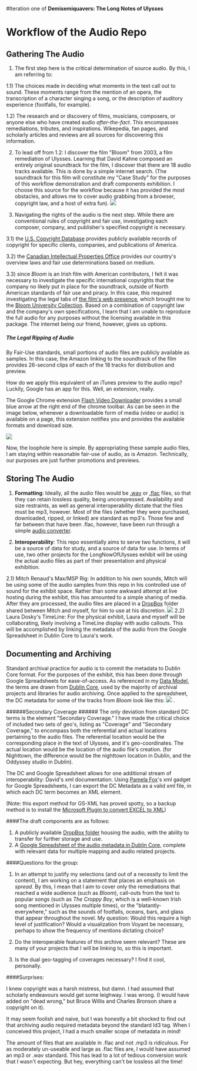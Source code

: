 #Iteration one of **Demisemiquavers: The Long Notes of Ulysses**


# Workflow of the Audio Repo #

## Gathering The Audio ##

1. The first step here is the critical determination of source audio. By this, I am referring to:

 1.1)  The choices made in deciding what moments in the text call out to sound. These moments range from the mention of an opera, the transcription of a character singing a song, or the description of auditory experience (footfalls, for example). 

 1.2)   The research and or discovery of films, musicians, composers, or anyone else who have created audio *after-the-fact*. This encompasses remediations, tributes, and inspirations. Wikepedia, fan pages, and scholarly articles and reviews are all sources for discovering this information. 

2.  To lead off from 1.2: I discover the film "Bloom" from 2003, a film remediation of Ulysses. Learning that David Kahne composed an entirely original soundtrack for the film, I discover that there are 18 audio tracks available. This is done by a simple internet search. (The soundtrack for this film will constitute my "Case Study" for the purposes of this workflow demonstration and draft components exhibition. I choose this source for the workflow because it has provided the most obstacles, and allows me to cover audio grabbing from a browser, copyright law, and a host of extra fun). 
![](http://ulysses.ie/wp-content/uploads/2011/10/banner1.jpg)

3.  Navigating the rights of the audio is the next step. While there are conventional rules of copyright and fair use, investigating each composer, company, and publisher's specified copyright is necessary. 

  3.1) the [U.S. Copyright Database](http://www.copyright.gov/records/) provides publicly available records of copyright for specific clients, companies, and publications of America.

 3.2) the [Canadian Intellectual Properties Office](http://www.cipo.ic.gc.ca/eic/site/cipointernet-internetopic.nsf/eng/h_wr00003.html) provides our country's overview laws and fair use determinations based on medium. 

 3.3) since *Bloom* is an Irish film with American contributors, I felt it was necessary to investigate the specific international copyrights that the company no likely put in place for the soundtrack, outside of North American standards of fair use and piracy. In this case, this required investigating the legal tabs of [the film's web presence](http://ulysses.ie), which brought me to the [Bloom University Collection](http://ulysses.ie/bloom-university-collection/). Based on a combination of copyright law and the company's own specifications, I learn that I am unable to reproduce the full audio for any purposes without the licensing available in this package. The internet being our friend, however, gives us options. 

##### The Legal Ripping of Audio #####

By Fair-Use standards, small portions of audio files are publicly available as samples. In this case, the Amazon linking to the soundtrack of the film provides 26-second clips of each of the 18 tracks for distribution and preview. 

How do we apply this equivalent of an iTunes preview to the audio repo?
Luckily, Google has an app for this. Well, an extension, really. 

The Google Chrome extension [Flash Video Downloader](https://chrome.google.com/webstore/detail/fvd-video-downloader/lfmhcpmkbdkbgbmkjoiopeeegenkdikp?hl=en) provides a small blue arrow at the right end of the chrome toolbar. As can be seen in the image below, whenever a downloadable form of media (video or audio) is available on a page, this extension notifies you and provides the available formats and download size.

![](http://i.imgur.com/awQTYY8.gif)

Now, the loophole here is simple. By appropriating these sample audio files, I am staying within reasonable fair-use of audio, as is Amazon. Technically, our purposes are just further promotions and previews.

## Storing The Audio ##  

1. **Formatting**: Ideally, all the audio files would be [.wav](http://en.wikipedia.org/wiki/WAV) or [.flac](http://en.wikipedia.org/wiki/FLAC) files, so that they can retain lossless quality, being uncompressed. Availability and size restraints, as well as general interoperability dictate that the files must be mp3, however. Most of the files (whether they were purchased, downloaded, ripped, or linked) are standard as mp3's. Those few and far between that have been .flac, however, have been run through a simple [audio converter](http://www.online-convert.com/).

2. **Interoperability**: This repo essentially aims to serve two functions, it will be a source of data for study, and a source of data for use. In terms of use, two other projects for the LongNowOfUlysses exhibit will be using the actual audio files as part of their presentation and physical exhibition. 

 2.1) Mitch Renaud's Max/MSP Rig: In addition to his own sounds, Mitch will be using some of the audio samples from this repo in his controlled use of sound for the exhibit space. Rather than some awkward attempt at live hosting during the exhibit, this has amounted to a simple sharing of media. After they are processed, the audio files are placed in a [DropBox](https://www.dropbox.com/) folder shared between Mitch and myself, for him to use at his discretion.
![](http://i.imgur.com/MtJ5vSt.gif)
 2.2) Laura Dosky's TimeLine: For the physical exhibit, Laura and myself will be collaborating, likely involving a TimeLine display with audio callouts. This will be accomplished by linking the metadata of the audio from the Google Spreadsheet in Dublin Core to Laura's work.

## Documenting and Archiving ##

Standard archival practice for audio is to commit the metadata to Dublin Core format. For the purposes of the exhibit, this has been done through Google Spreadsheets for ease-of-access. As referenced in my [Data Model](https://github.com/uvicmakerlab/LongNowOfUlysses/blob/master/English507/DataModel/ViraniDataModel.md), the terms are drawn from [Dublin Core](http://dublincore.org/documents/usageguide/elements.shtml), used by the majority of archival projects and libraries for audio archiving. Once applied to the spreadsheet, the DC metadata for some of the tracks from *Bloom* look like this:
 ![](http://i.imgur.com/phagLWR.gif)
.

######Secondary Coverage ######
The only deviation from standard DC terms is the element "Secondary Coverage." I have made the critical choice of included two sets of geo's, listing as "Coverage" and "Secondary Coverage," to encompass both the referential and actual locations pertaining to the audio files. The referential location would be the corresponding place in the text of Ulysses, and it's geo-coordinates. The actual location would be the location of the audio file's creation. (for Nighttown, the difference would be the nighttown location in Dublin, and the Oddyssey studio in Dublin). 

The DC and Google Spreadsheet allows for one additional stream of interoperability: David's xml documentation. Using [Pamela Fox](http://blog.pamelafox.org/2009/05/how-to-convert-google-spreadsheet-into.html)'s xml gadget for Google Spreadsheets, I can export the DC Metadata as a valid xml file, in which each DC term becomes an XML element. 

(Note: this export method for GS-XML has proved spotty, so a backup method is to install the [Microsoft Plugin to convert EXCEL to XML](http://www.youtube.com/watch?v=1OKZN2sUuvs)) 


####The draft components are as follows:

1. A publicly available [DropBox folder](https://www.dropbox.com/sh/01rtkhlf7jw3yvb/A4ftOaamD1?m) housing the audio, with the ability to transfer for further storage and use.
2. A [Google Spreadsheet of the audio metadata in Dublin Core](https://docs.google.com/spreadsheet/ccc?key=0AmC4guPyb1GedHB0NnBGQmZUbkVxczJ1X1lOTHdfMlE&usp=sharing), complete with relevant data for multiple mapping and audio related projects.


####Questions for the group:

1. In an attempt to justify my selections (and out of a necessity to limit the content), I am working on a statement that places an emphasis on *spread*. By this, I mean that I aim to cover only the remediations that reached a wide audience (such as *Bloom*), call-outs from the text to popular songs (such as *The Croppy Boy*, which is a well-known Irish song mentioned in Ulysses multiple times), or the "blatantly-everywhere," such as the sounds of footfalls, oceans, bars, and glass that appear throughout the novel. My question: Would this require a high level of justification? Would a visualization from Voyant be necessary, perhaps to show the frequency of mentions dictating choice?

2. Do the interoperable features of this archive seem relevant? These are many of your projects that I will be linking to, so this is important.

3. Is the dual geo-tagging of coverages necessary? I find it cool, personally. 


####Surprises:


I knew copyright was a harsh mistress, but damn. I had assumed that scholarly endeavours would get some leighway. I was wrong. (I would have added on "dead wrong,"  but Bruce Willis and Charles Bronson share a copyright on it). 

It may seem foolish and naive, but I was honestly a bit shocked to find out that archiving audio required metadata beyond the standard Id3 tag. When I conceived this project, I had a much smaller scope of metadata in mind!

The amount of files that are available in .flac and not .mp3 is ridiculous. For as moderately un-useable and large as .flac files are, I would have assumed an mp3 or .wav standard. This has lead to a lot of tedious conversion work that I wasn't expecting. But hey, everything can't be lossless all the time! 
